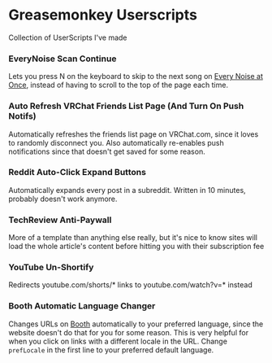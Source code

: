 # Greasemonkey Userscripts
Collection of UserScripts I've made

### EveryNoise Scan Continue
Lets you press N on the keyboard to skip to the next song on [Every Noise at Once](https://everynoise.com), instead of having to scroll to the top of the page each time.

### Auto Refresh VRChat Friends List Page (And Turn On Push Notifs)
Automatically refreshes the friends list page on VRChat.com, since it loves to randomly disconnect you. Also automatically re-enables push notifications since that doesn't get saved for some reason.

### Reddit Auto-Click Expand Buttons
Automatically expands every post in a subreddit. Written in 10 minutes, probably doesn't work anymore. 

### TechReview Anti-Paywall
More of a template than anything else really, but it's nice to know sites will load the whole article's content before hitting you with their subscription fee

### YouTube Un-Shortify
Redirects youtube.com/shorts/* links to youtube.com/watch?v=* instead

### Booth Automatic Language Changer
Changes URLs on [Booth](https://booth.pm/) automatically to your preferred language, since the website doesn't do that for you for some reason. 
This is very helpful for when you click on links with a different locale in the URL.
Change `prefLocale` in the first line to your preferred default language.
